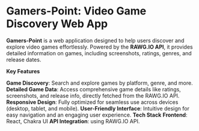 # Gamers-Point: Video Game Discovery Web App
**Gamers-Point** is a web application designed to help users discover and explore video games effortlessly. Powered by the **RAWG.IO API**, it provides detailed information on games, including screenshots, ratings, genres, and release dates.

**Key Features**

**Game Discovery**: Search and explore games by platform, genre, and more.
**Detailed Game Data**: Access comprehensive game details like ratings, screenshots, and release info, directly fetched from the RAWG.IO API.
**Responsive Design**: Fully optimized for seamless use across devices (desktop, tablet, and mobile).
**User-Friendly Interface**: Intuitive design for easy navigation and an engaging user experience.
**Tech Stack**
**Frontend**: React, Chakra UI
**API Integration**: using RAWG.IO API.
